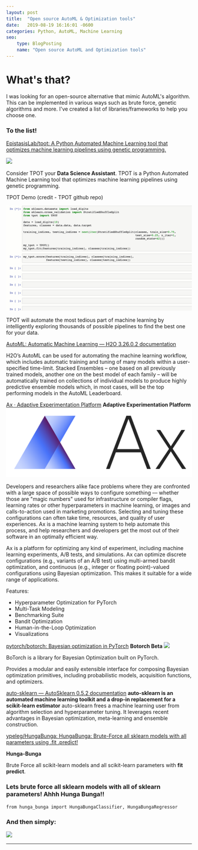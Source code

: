 ```yaml
---
layout: post
title:  "Open source AutoML & Optimization tools"
date:   2019-08-19 16:16:01 -0600
categories: Python, AutoML, Machine Learning
seo:
    type: BlogPosting
    name: "Open source AutoML and Optimization tools"
---
```



# What's that?

I was looking for an open-source alternative that mimic AutoML's algorithm.
This can be implemented in various ways such as brute force, genetic algorithms and more.
I've created a list of libraries/frameworks to help you choose one. 


### To the list!

[EpistasisLab/tpot: A Python Automated Machine Learning tool that optimizes machine learning pipelines using genetic programming.](https://github.com/EpistasisLab/tpot)

![](https://raw.githubusercontent.com/EpistasisLab/tpot/master/images/tpot-logo.jpg)

Consider TPOT your **Data Science Assistant**. TPOT is a Python Automated Machine Learning tool that optimizes machine learning pipelines using genetic programming.

TPOT Demo (credit - TPOT github repo)

![](https://github.com/EpistasisLab/tpot/raw/master/images/tpot-demo.gif)

TPOT will automate the most tedious part of machine learning by intelligently exploring thousands of possible pipelines to find the best one for your data.


[AutoML: Automatic Machine Learning — H2O 3.26.0.2 documentation](http://docs.h2o.ai/h2o/latest-stable/h2o-docs/automl.html?highlight=automl)

H2O’s AutoML can be used for automating the machine learning workflow, which includes automatic training and tuning of many models within a user-specified time-limit. Stacked Ensembles – one based on all previously trained models, another one on the best model of each family – will be automatically trained on collections of individual models to produce highly predictive ensemble models which, in most cases, will be the top performing models in the AutoML Leaderboard.

[Ax · Adaptive Experimentation Platform](https://github.com/facebook/Ax)
**Adaptive Experimentation Platform**
![AX Logo](https://github.com/facebook/Ax/raw/master/website/static/img/ax_logo_lockup.svg?sanitize=true)

Developers and researchers alike face problems where they are confronted with a large space of possible ways to configure something –– whether those are "magic numbers" used for infrastructure or compiler flags, learning rates or other hyperparameters in machine learning, or images and calls-to-action used in marketing promotions. Selecting and tuning these configurations can often take time, resources, and quality of user experiences. Ax is a machine learning system to help automate this process, and help researchers and developers get the most out of their software in an optimally efficient way.

Ax is a platform for optimizing any kind of experiment, including machine learning experiments, A/B tests, and simulations. Ax can optimize discrete configurations (e.g., variants of an A/B test) using multi-armed bandit optimization, and continuous (e.g., integer or floating point)-valued configurations using Bayesian optimization. This makes it suitable for a wide range of applications.

Features:
- Hyperparameter Optimization for PyTorch
- Multi-Task Modeling
- Benchmarking Suite
- Bandit Optimization
- Human-in-the-Loop Optimization
- Visualizations

[pytorch/botorch: Bayesian optimization in PyTorch](https://github.com/pytorch/botorch)
**Botorch Beta**
![](https://github.com/pytorch/botorch/raw/master/botorch_logo_lockup.svg?sanitize=true)

BoTorch is a library for Bayesian Optimization built on PyTorch.

Provides a modular and easily extensible interface for composing Bayesian optimization primitives, including probabilistic models, acquisition functions, and optimizers.


[auto-sklearn — AutoSklearn 0.5.2 documentation](https://automl.github.io/auto-sklearn/master/)
**auto-sklearn is an automated machine learning toolkit and a drop-in replacement for a scikit-learn estimator**
auto-sklearn frees a machine learning user from algorithm selection and hyperparameter tuning. It leverages recent advantages in Bayesian optimization, meta-learning and ensemble construction. 


[ypeleg/HungaBunga: HungaBunga: Brute-Force all sklearn models with all parameters using .fit .predict!](https://github.com/ypeleg/HungaBunga)

**Hunga-Bunga**

Brute Force all scikit-learn models and all scikit-learn parameters with **fit** **predict**.

### Lets brute force all sklearn models with all of sklearn parameters! Ahhh Hunga Bunga!!

    from hunga_bunga import HungaBungaClassifier, HungaBungaRegressor

### And then simply:

![](https://github.com/ypeleg/HungaBunga/raw/master/HungaBunga.png?raw=true)

*****
